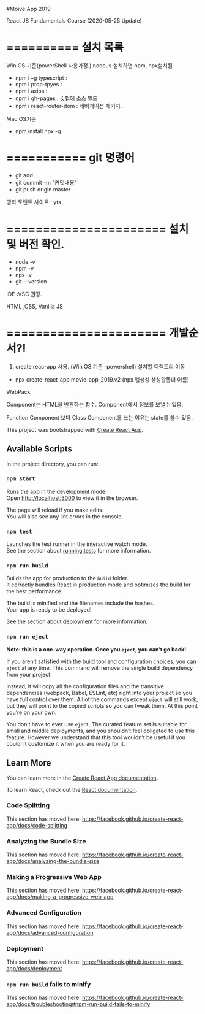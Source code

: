 #Moive App 2019

React JS Fundamentals Course (2020-05-25 Update)

==========
설치 목록
==========
Win OS 기준(powerShell 사용가정.)
nodeJs 설치하면 npm, npx설치됨.

- npm i –g typescript :
- npm i prop-tpyes :
- npm i axios :
- npm i gh-pages : 깃헙에 소스 빌드
- npm i react-router-dom : 네비게이션 패키지.

Mac OS기준
- npm install npx -g

===========
git 명령어
===========
- git add .
- git commit -m "커밋내용"
- git push origin master

영화 토렌트 사이트 : yts

======================
 설치 및 버전 확인.
======================
- node -v
- npm -v
- npx -v
- git --version

IDE :VSC 권장.

HTML ,CSS, Vanilla JS

======================
 개발순서?!
======================
1. create reac-app 사용.
(Win OS 기준 -powershell)
설치할 디렉토리 이동
- npx create-react-app movie_app_2019.v2 (npx 앱생성 생성할폴더 이름)

WebPack

Component는 HTML을 반환하는 함수.
Component에서 정보를 보낼수 있음.

Function Component 보다
Class Component를 쓰는 이유는 state를 쓸수 있음.



This project was bootstrapped with [Create React App](https://github.com/facebook/create-react-app).

## Available Scripts

In the project directory, you can run:

### `npm start`

Runs the app in the development mode.<br />
Open [http://localhost:3000](http://localhost:3000) to view it in the browser.

The page will reload if you make edits.<br />
You will also see any lint errors in the console.

### `npm test`

Launches the test runner in the interactive watch mode.<br />
See the section about [running tests](https://facebook.github.io/create-react-app/docs/running-tests) for more information.

### `npm run build`

Builds the app for production to the `build` folder.<br />
It correctly bundles React in production mode and optimizes the build for the best performance.

The build is minified and the filenames include the hashes.<br />
Your app is ready to be deployed!

See the section about [deployment](https://facebook.github.io/create-react-app/docs/deployment) for more information.

### `npm run eject`

**Note: this is a one-way operation. Once you `eject`, you can’t go back!**

If you aren’t satisfied with the build tool and configuration choices, you can `eject` at any time. This command will remove the single build dependency from your project.

Instead, it will copy all the configuration files and the transitive dependencies (webpack, Babel, ESLint, etc) right into your project so you have full control over them. All of the commands except `eject` will still work, but they will point to the copied scripts so you can tweak them. At this point you’re on your own.

You don’t have to ever use `eject`. The curated feature set is suitable for small and middle deployments, and you shouldn’t feel obligated to use this feature. However we understand that this tool wouldn’t be useful if you couldn’t customize it when you are ready for it.

## Learn More

You can learn more in the [Create React App documentation](https://facebook.github.io/create-react-app/docs/getting-started).

To learn React, check out the [React documentation](https://reactjs.org/).

### Code Splitting

This section has moved here: https://facebook.github.io/create-react-app/docs/code-splitting

### Analyzing the Bundle Size

This section has moved here: https://facebook.github.io/create-react-app/docs/analyzing-the-bundle-size

### Making a Progressive Web App

This section has moved here: https://facebook.github.io/create-react-app/docs/making-a-progressive-web-app

### Advanced Configuration

This section has moved here: https://facebook.github.io/create-react-app/docs/advanced-configuration

### Deployment

This section has moved here: https://facebook.github.io/create-react-app/docs/deployment

### `npm run build` fails to minify

This section has moved here: https://facebook.github.io/create-react-app/docs/troubleshooting#npm-run-build-fails-to-minify
